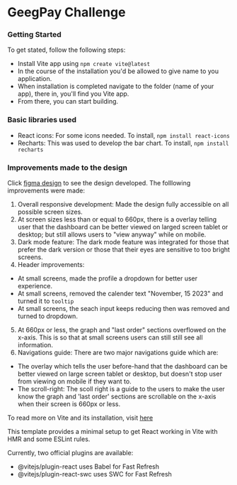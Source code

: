 # GeegPay Challenge

### Getting Started

To get stated, follow the following steps:

- Install Vite app using `npm create vite@latest`
- In the course of the installation you'd be allowed to give name to you application.
- When installation is completed navigate to the folder (name of your app), there in, you'll find you Vite app.
- From there, you can start building.

### Basic libraries used

- React icons: For some icons needed. To install, `npm install react-icons`
- Recharts: This was used to develop the bar chart. To install, `npm install recharts`

### Improvements made to the design

Click [figma design](https://www.figma.com/file/IvIZCBKMfmY3Qty0Gqx6S8/Analytics-Dashboard?node-id=1%3A3&mode=dev) to see the design developed. The folllowing improvements were made:

1. Overall responsive development: Made the design fully accessible on all possible screen sizes.
2. At screen sizes less than or equal to 660px, there is a overlay telling user that the dashboard can be better viewed on larged screen tablet or desktop; but still allows users to "view anyway" while on mobile.
3. Dark mode feature: The dark mode feature was integrated for those that prefer the dark version or those that their eyes are sensitive to too bright screens.
4. Header improvements:

- At small screens, made the profile a dropdown for better user experience.
- At small screens, removed the calender text "November, 15 2023" and turned it to `tooltip`
- At small screens, the seach input keeps reducing then was removed and turned to dropdown.

5. At 660px or less, the graph and "last order" sections overflowed on the x-axis. This is so that at small screens users can still still see all information.
6. Navigations guide: There are two major navigations guide which are:

- The overlay which tells the user before-hand that the dashboard can be better viewed on large screen tablet or desktop, but doesn't stop user from viewing on mobile if they want to.
- The scroll-right: The scoll right is a guide to the users to make the user know the graph and 'last order' sections are scrollable on the x-axis when their screen is 660px or less.

To read more on Vite and its installation, visit [here](https://vitejs.dev/)

This template provides a minimal setup to get React working in Vite with HMR and some ESLint rules.

Currently, two official plugins are available:

- @vitejs/plugin-react uses Babel for Fast Refresh
- @vitejs/plugin-react-swc uses SWC for Fast Refresh
